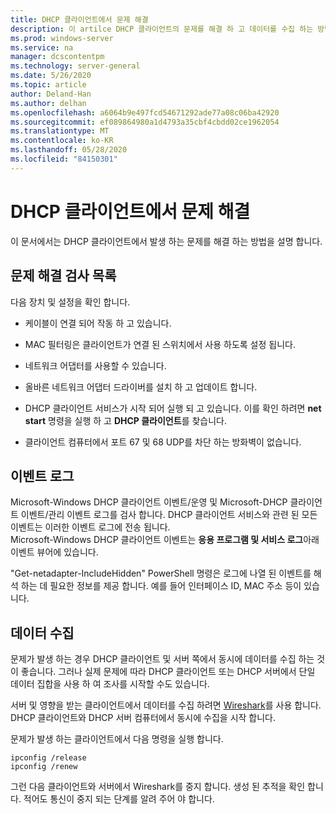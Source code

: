 ```yaml
---
title: DHCP 클라이언트에서 문제 해결
description: 이 artilce DHCP 클라이언트의 문제를 해결 하 고 데이터를 수집 하는 방법을 소개 합니다.
ms.prod: windows-server
ms.service: na
manager: dcscontentpm
ms.technology: server-general
ms.date: 5/26/2020
ms.topic: article
author: Deland-Han
ms.author: delhan
ms.openlocfilehash: a6064b9e497fcd54671292ade77a08c06ba42920
ms.sourcegitcommit: ef089864980a1d4793a35cbf4cbdd02ce1962054
ms.translationtype: MT
ms.contentlocale: ko-KR
ms.lasthandoff: 05/28/2020
ms.locfileid: "84150301"
---
```

# <a name="troubleshoot-problems-on-the-dhcp-client"></a>DHCP 클라이언트에서 문제 해결

이 문서에서는 DHCP 클라이언트에서 발생 하는 문제를 해결 하는 방법을 설명 합니다.

## <a name="troubleshooting-checklist"></a>문제 해결 검사 목록

다음 장치 및 설정을 확인 합니다.

  - 케이블이 연결 되어 작동 하 고 있습니다.

  - MAC 필터링은 클라이언트가 연결 된 스위치에서 사용 하도록 설정 됩니다.

  - 네트워크 어댑터를 사용할 수 있습니다.

  - 올바른 네트워크 어댑터 드라이버를 설치 하 고 업데이트 합니다.

  - DHCP 클라이언트 서비스가 시작 되어 실행 되 고 있습니다. 이를 확인 하려면 **net start** 명령을 실행 하 고 **DHCP 클라이언트**를 찾습니다.

  - 클라이언트 컴퓨터에서 포트 67 및 68 UDP를 차단 하는 방화벽이 없습니다.

## <a name="event-logs"></a>이벤트 로그

Microsoft-Windows DHCP 클라이언트 이벤트/운영 및 Microsoft-DHCP 클라이언트 이벤트/관리 이벤트 로그를 검사 합니다. DHCP 클라이언트 서비스와 관련 된 모든 이벤트는 이러한 이벤트 로그에 전송 됩니다.  
Microsoft-Windows DHCP 클라이언트 이벤트는 **응용 프로그램 및 서비스 로그**아래 이벤트 뷰어에 있습니다.

"Get-netadapter-IncludeHidden" PowerShell 명령은 로그에 나열 된 이벤트를 해석 하는 데 필요한 정보를 제공 합니다. 예를 들어 인터페이스 ID, MAC 주소 등이 있습니다.

## <a name="data-collection"></a>데이터 수집

문제가 발생 하는 경우 DHCP 클라이언트 및 서버 쪽에서 동시에 데이터를 수집 하는 것이 좋습니다. 그러나 실제 문제에 따라 DHCP 클라이언트 또는 DHCP 서버에서 단일 데이터 집합을 사용 하 여 조사를 시작할 수도 있습니다.

서버 및 영향을 받는 클라이언트에서 데이터를 수집 하려면 [Wireshark](https://www.wireshark.org/download.html)를 사용 합니다. DHCP 클라이언트와 DHCP 서버 컴퓨터에서 동시에 수집을 시작 합니다.

문제가 발생 하는 클라이언트에서 다음 명령을 실행 합니다.

```console
ipconfig /release  
ipconfig /renew
```

그런 다음 클라이언트와 서버에서 Wireshark를 중지 합니다. 생성 된 추적을 확인 합니다. 적어도 통신이 중지 되는 단계를 알려 주어 야 합니다.